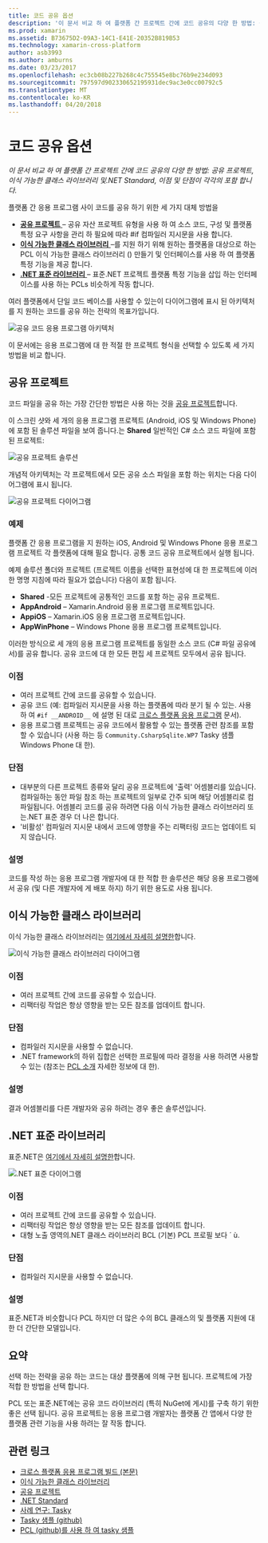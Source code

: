 ```yaml
---
title: 코드 공유 옵션
description: '이 문서 비교 하 여 플랫폼 간 프로젝트 간에 코드 공유의 다양 한 방법: 공유 프로젝트, 이식 가능한 클래스 라이브러리 및.NET Standard, 이점 및 단점이 각각의 포함 합니다.'
ms.prod: xamarin
ms.assetid: B73675D2-09A3-14C1-E41E-20352B819B53
ms.technology: xamarin-cross-platform
author: asb3993
ms.author: amburns
ms.date: 03/23/2017
ms.openlocfilehash: ec3cb08b227b268c4c755545e8bc76b9e234d093
ms.sourcegitcommit: 797597d902330652195931dec9ac3e0cc00792c5
ms.translationtype: MT
ms.contentlocale: ko-KR
ms.lasthandoff: 04/20/2018
---
```

# <a name="sharing-code-options"></a>코드 공유 옵션

_이 문서 비교 하 여 플랫폼 간 프로젝트 간에 코드 공유의 다양 한 방법: 공유 프로젝트, 이식 가능한 클래스 라이브러리 및.NET Standard, 이점 및 단점이 각각의 포함 합니다._

플랫폼 간 응용 프로그램 사이 코드를 공유 하기 위한 세 가지 대체 방법을

-   [**공유 프로젝트** ](#Shared_Projects) – 공유 자산 프로젝트 유형을 사용 하 여 소스 코드, 구성 및 플랫폼 특정 요구 사항을 관리 하 필요에 따라 #if 컴파일러 지시문을 사용 합니다.
-   [**이식 가능한 클래스 라이브러리** ](#Portable_Class_Libraries) –를 지원 하기 위해 원하는 플랫폼을 대상으로 하는 PCL 이식 가능한 클래스 라이브러리 () 만들기 및 인터페이스를 사용 하 여 플랫폼 특정 기능을 제공 합니다.
-   [**.NET 표준 라이브러리** ](#Net_Standard) – 표준.NET 프로젝트 플랫폼 특정 기능을 삽입 하는 인터페이스를 사용 하는 PCLs 비슷하게 작동 합니다.

여러 플랫폼에서 단일 코드 베이스를 사용할 수 있는이 다이어그램에 표시 된 아키텍처를 지 원하는 코드를 공유 하는 전략의 목표가입니다.

 ![](code-sharing-images/conceptualarchitecture.png "공유 코드 응용 프로그램 아키텍처")

이 문서에는 응용 프로그램에 대 한 적절 한 프로젝트 형식을 선택할 수 있도록 세 가지 방법을 비교 합니다.

<a name="Shared_Projects" />

## <a name="shared-projects"></a>공유 프로젝트

코드 파일을 공유 하는 가장 간단한 방법은 사용 하는 것을 [공유 프로젝트](~/cross-platform/app-fundamentals/shared-projects.md)합니다.

이 스크린 샷와 세 개의 응용 프로그램 프로젝트 (Android, iOS 및 Windows Phone)에 포함 된 솔루션 파일을 보여 줍니다.는 **Shared** 일반적인 C# 소스 코드 파일에 포함 된 프로젝트:

 ![](code-sharing-images/sharedsolution.png "공유 프로젝트 솔루션")

개념적 아키텍처는 각 프로젝트에서 모든 공유 소스 파일을 포함 하는 위치는 다음 다이어그램에 표시 됩니다.

 ![](code-sharing-images/sharedassetproject.png "공유 프로젝트 다이어그램")


### <a name="example"></a>예제

플랫폼 간 응용 프로그램을 지 원하는 iOS, Android 및 Windows Phone 응용 프로그램 프로젝트 각 플랫폼에 대해 필요 합니다. 공통 코드 공유 프로젝트에서 실행 됩니다.

예제 솔루션 폴더와 프로젝트 (프로젝트 이름을 선택한 표현성에 대 한 프로젝트에 이러한 명명 지침에 따라 필요가 없습니다) 다음이 포함 됩니다.

-   **Shared** -모든 프로젝트에 공통적인 코드를 포함 하는 공유 프로젝트.
-   **AppAndroid** – Xamarin.Android 응용 프로그램 프로젝트입니다.
-   **AppiOS** – Xamarin.iOS 응용 프로그램 프로젝트입니다.
-   **AppWinPhone** – Windows Phone 응용 프로그램 프로젝트입니다.


이러한 방식으로 세 개의 응용 프로그램 프로젝트를 동일한 소스 코드 (C# 파일 공유에서)를 공유 합니다. 공유 코드에 대 한 모든 편집 세 프로젝트 모두에서 공유 됩니다.


### <a name="benefits"></a>이점

-  여러 프로젝트 간에 코드를 공유할 수 있습니다.
-  공유 코드 (예: 컴파일러 지시문을 사용 하는 플랫폼에 따라 분기 될 수 있는. 사용 하 여 `#if __ANDROID__` 에 설명 된 대로 [크로스 플랫폼 응용 프로그램](~/cross-platform/app-fundamentals/building-cross-platform-applications/index.md) 문서).
-  응용 프로그램 프로젝트는 공유 코드에서 활용할 수 있는 플랫폼 관련 참조를 포함할 수 있습니다 (사용 하는 등 `Community.CsharpSqlite.WP7` Tasky 샘플 Windows Phone 대 한).



### <a name="disadvantages"></a>단점

-  대부분의 다른 프로젝트 종류와 달리 공유 프로젝트에 '출력' 어셈블리를 있습니다. 컴파일하는 동안 파일 참조 하는 프로젝트의 일부로 간주 되며 해당 어셈블리로 컴파일됩니다. 어셈블리 코드를 공유 하려면 다음 이식 가능한 클래스 라이브러리 또는.NET 표준 경우 더 나은 합니다.
-  '비활성' 컴파일러 지시문 내에서 코드에 영향을 주는 리팩터링 코드는 업데이트 되지 않습니다.


 <a name="Shared_Remarks" />

### <a name="remarks"></a>설명

코드를 작성 하는 응용 프로그램 개발자에 대 한 적합 한 솔루션은 해당 응용 프로그램에서 공유 (및 다른 개발자에 게 배포 하지) 하기 위한 용도로 사용 됩니다.

 <a name="Portable_Class_Libraries" />


## <a name="portable-class-libraries"></a>이식 가능한 클래스 라이브러리


이식 가능한 클래스 라이브러리는 [여기에서 자세히 설명한](~/cross-platform/app-fundamentals/pcl.md)합니다.

 ![](code-sharing-images/portableclasslibrary.png "이식 가능한 클래스 라이브러리 다이어그램")


### <a name="benefits"></a>이점

-  여러 프로젝트 간에 코드를 공유할 수 있습니다.
-  리팩터링 작업은 항상 영향을 받는 모든 참조를 업데이트 합니다.


### <a name="disadvantages"></a>단점

-  컴파일러 지시문을 사용할 수 없습니다.
-  .NET framework의 하위 집합은 선택한 프로필에 따라 결정을 사용 하려면 사용할 수 있는 (참조는 [PCL 소개](~/cross-platform/app-fundamentals/pcl.md) 자세한 정보에 대 한).


### <a name="remarks"></a>설명

결과 어셈블리를 다른 개발자와 공유 하려는 경우 좋은 솔루션입니다.



<a name="Net_Standard" />

## <a name="net-standard-libraries"></a>.NET 표준 라이브러리

표준.NET은 [여기에서 자세히 설명한](~/cross-platform/app-fundamentals/net-standard.md)합니다.

![](code-sharing-images/netstandard.png ".NET 표준 다이어그램")

### <a name="benefits"></a>이점

-  여러 프로젝트 간에 코드를 공유할 수 있습니다.
-  리팩터링 작업은 항상 영향을 받는 모든 참조를 업데이트 합니다.
-  대형 노출 영역의.NET 클래스 라이브러리 BCL (기본) PCL 프로필 보다 ´ ù.

### <a name="disadvantages"></a>단점

 -  컴파일러 지시문을 사용할 수 없습니다.

### <a name="remarks"></a>설명

표준.NET과 비슷합니다 PCL 하지만 더 많은 수의 BCL 클래스의 및 플랫폼 지원에 대 한 더 간단한 모델입니다.



## <a name="summary"></a>요약

선택 하는 전략을 공유 하는 코드는 대상 플랫폼에 의해 구현 됩니다. 프로젝트에 가장 적합 한 방법을 선택 합니다.

PCL 또는 표준.NET에는 공유 코드 라이브러리 (특히 NuGet에 게시)를 구축 하기 위한 좋은 선택 됩니다. 공유 프로젝트는 응용 프로그램 개발자는 플랫폼 간 앱에서 다양 한 플랫폼 관련 기능을 사용 하려는 잘 작동 합니다.


## <a name="related-links"></a>관련 링크

- [크로스 플랫폼 응용 프로그램 빌드 (본문)](~/cross-platform/app-fundamentals/building-cross-platform-applications/index.md)
- [이식 가능한 클래스 라이브러리](~/cross-platform/app-fundamentals/pcl.md)
- [공유 프로젝트](~/cross-platform/app-fundamentals/shared-projects.md)
- [.NET Standard](~/cross-platform/app-fundamentals/net-standard.md)
- [사례 연구: Tasky](~/cross-platform/app-fundamentals/building-cross-platform-applications/case-study-tasky.md)
- [Tasky 샘플 (github)](https://github.com/xamarin/mobile-samples/tree/master/Tasky)
- [PCL (github)를 사용 하 여 tasky 샘플](https://github.com/xamarin/mobile-samples/tree/master/TaskyPortable)
